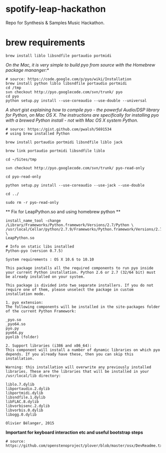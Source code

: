 # spotify-leap-hackathon
Repo for Synthesis &amp; Samples Music Hackathon.

# brew requirements

```
brew install liblo libsndfile portaudio portmidi
```

*On the Mac, it is very simple to build pyo from source with the Homebrew package mananger:**

```
# source: https://code.google.com/p/pyo/wiki/Installation
brew install python liblo libsndfile portaudio portmidi
cd /tmp
svn checkout http://pyo.googlecode.com/svn/trunk/ pyo
cd pyo
python setup.py install --use-coreaudio --use-double --universal
```


*A short gist explaining how to compile pyo - the powerful Audio/DSP library for Python, on Mac OS X. The instructions are specifically for installing pyo with a brewed Python install - not with Mac OS X system Python.*

```
# source: https://gist.github.com/pwalsh/5691534
# using brew installed Python
 
brew install portaudio portmidi libsndfile liblo jack
 
brew link portaudio portmidi libsndfile liblo
 
cd ~/Sites/tmp
 
svn checkout http://pyo.googlecode.com/svn/trunk/ pyo-read-only
 
cd pyo-read-only
 
python setup.py install --use-coreaudio --use-jack --use-double
 
cd ../
 
sudo rm -r pyo-read-only
```

** Fix for LeapPython.so and using homebrew python **

```
install_name_tool -change /Library/Frameworks/Python.framework/Versions/2.7/Python \
/usr/local/Cellar/python/2.7.9/Frameworks/Python.framework/Versions/2.7/lib/libpython2.7.dylib \
LeapPython.so
```

```
# Info on static libs installed
Python-pyo (version 0.7.5)

System requirements : OS X 10.6 to 10.10

This package installs all the required components to run pyo inside your current Python installation. Python 2.6 or 2.7 (32/64 bit) must be already installed on your system.

This package is divided into two separate installers. If you do not require one of them, please unselect the package in custom installation mode.

1. pyo extension:
The following components will be installed in the site-packages folder of the current Python Framework:

_pyo.so
_pyo64.so
pyo.py
pyo64.py
pyolib (folder)

2. Support libraries (i386 and x86_64):
This component will install a number of dynamic libraries on which pyo depends. If you already have these, then you can skip this installation.

Warning: this installation will overwrite any previously installed libraries. These are the libraries that will be installed in your /usr/local/lib directory:

liblo.7.dylib
libportaudio.2.dylib
libportmidi.dylib
libsndfile.1.dylib
libFLAC.8.dylib
libvorbisenc.2.dylib
libvorbis.0.dylib
libogg.0.dylib

Olivier Bélanger, 2015
````

**Important for keyboard interaction etc and useful bootstrap steps**

```
# source: https://github.com/openstenoproject/plover/blob/master/osx/DevReadme.txt
```
